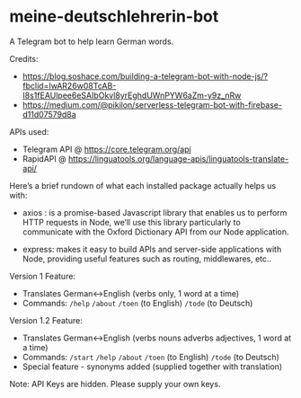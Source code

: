 # meine-deutschlehrerin-bot
 
A Telegram bot to help learn German words.

Credits: 
- https://blog.soshace.com/building-a-telegram-bot-with-node-js/?fbclid=IwAR26w08TcAB-I8s1fEAUlpee6eSAIbOkvl8yrEghdUWnPYW6aZm-y9z_nRw
- https://medium.com/@pikilon/serverless-telegram-bot-with-firebase-d11d07579d8a

APIs used: 
- Telegram API @ https://core.telegram.org/api
- RapidAPI @ https://linguatools.org/language-apis/linguatools-translate-api/

Here’s a brief rundown of what each installed package actually helps us with:

- axios : is a promise-based Javascript library that enables us to perform HTTP requests in Node, we’ll use this library particularly to communicate with the Oxford Dictionary API from our Node application.

- express: makes it easy to build APIs and server-side applications with Node, providing useful features such as routing, middlewares, etc..

Version 1 Feature:
- Translates German<->English (verbs only, 1 word at a time)
- Commands: `/help` `/about` `/toen` (to English) `/tode` (to Deutsch)

Version 1.2 Feature:
- Translates German<->English (verbs nouns adverbs adjectives, 1 word at a time)
- Commands: `/start` `/help` `/about` `/toen` (to English) `/tode` (to Deutsch)
- Special feature - synonyms added (supplied together with translation)

Note: API Keys are hidden. Please supply your own keys.